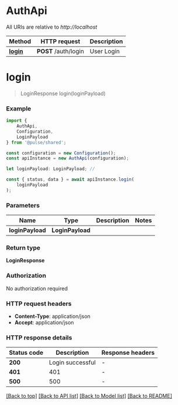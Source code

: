 # AuthApi

All URIs are relative to *http://localhost*

|Method | HTTP request | Description|
|------------- | ------------- | -------------|
|[**login**](#login) | **POST** /auth/login | User Login|

# **login**
> LoginResponse login(loginPayload)


### Example

```typescript
import {
    AuthApi,
    Configuration,
    LoginPayload
} from '@pulse/shared';

const configuration = new Configuration();
const apiInstance = new AuthApi(configuration);

let loginPayload: LoginPayload; //

const { status, data } = await apiInstance.login(
    loginPayload
);
```

### Parameters

|Name | Type | Description  | Notes|
|------------- | ------------- | ------------- | -------------|
| **loginPayload** | **LoginPayload**|  | |


### Return type

**LoginResponse**

### Authorization

No authorization required

### HTTP request headers

 - **Content-Type**: application/json
 - **Accept**: application/json


### HTTP response details
| Status code | Description | Response headers |
|-------------|-------------|------------------|
|**200** | Login successful |  -  |
|**401** | 401 |  -  |
|**500** | 500 |  -  |

[[Back to top]](#) [[Back to API list]](../README.md#documentation-for-api-endpoints) [[Back to Model list]](../README.md#documentation-for-models) [[Back to README]](../README.md)

